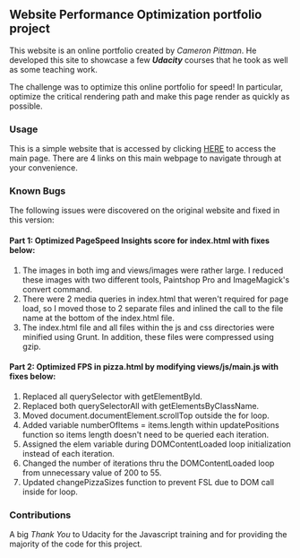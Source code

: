 ## Website Performance Optimization portfolio project

This website is an online portfolio created by _Cameron Pittman_.
He developed this site to showcase a few **_Udacity_** courses that
he took as well as some teaching work.

The challenge was to optimize this online portfolio for speed!  In particular,
optimize the critical rendering path and make this page render as quickly as possible.

### Usage

This is a simple website that is accessed by clicking [HERE](https://jeffmicha3ls.github.io/frontend-nanodegree-mobile-portfolio/index.html)
to access the main page.  There are 4 links on this main webpage to navigate through at your convenience.

### Known Bugs

The following issues were discovered on the original website and fixed in this version:

#### Part 1: Optimized PageSpeed Insights score for index.html with fixes below:

1.  The images in both img and views/images were rather large.  I reduced these images with two
    different tools, Paintshop Pro and ImageMagick's convert command.
2.  There were 2 media queries in index.html that weren't required for page load, so I moved those
    to 2 separate files and inlined the call to the file name at the bottom of the index.html file.
3.  The index.html file and all files within the js and css directories were minified using Grunt.  In addition,
    these files were compressed using gzip.

#### Part 2: Optimized FPS in pizza.html by modifying views/js/main.js with fixes below:

1.  Replaced all querySelector with getElementById.
2.  Replaced both querySelectorAll with getElementsByClassName.
3.  Moved document.documentElement.scrollTop outside the for loop.
4.  Added variable numberOfItems = items.length within updatePositions function
    so items length doesn't need to be queried each iteration.
5.  Assigned the elem variable during DOMContentLoaded loop initialization instead of each iteration.
6.  Changed the number of iterations thru the DOMContentLoaded loop from unnecessary value of 200 to 55.
7.  Updated changePizzaSizes function to prevent FSL due to DOM call inside for loop.

### Contributions

A big _Thank You_ to Udacity for the Javascript training and for providing the majority of the code for this project.
